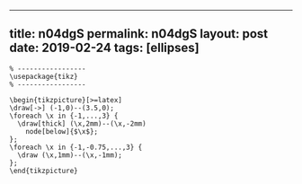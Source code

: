 ---
 title: n04dgS
 permalink: n04dgS
 layout: post
 date: 2019-02-24
 tags: [ellipses]
 ---

```latex% Dans le préambule
% -----------------
\usepackage{tikz}
% -----------------

\begin{tikzpicture}[>=latex]
\draw[->] (-1,0)--(3.5,0);
\foreach \x in {-1,...,3} {
  \draw[thick] (\x,2mm)--(\x,-2mm)
    node[below]{$\x$};
};
\foreach \x in {-1,-0.75,...,3} {
  \draw (\x,1mm)--(\x,-1mm);
};
\end{tikzpicture}
```